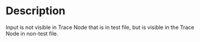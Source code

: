 # Description
Input is not visible in Trace Node that is in test file, but is visible in the Trace Node in non-test file.